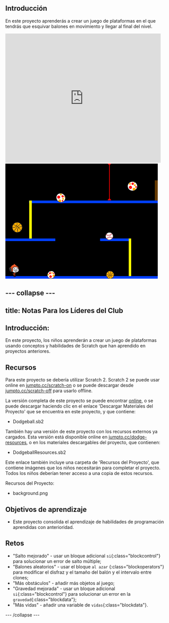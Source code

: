 ## Introducción

En este proyecto aprenderás a crear un juego de plataformas en el que tendrás que esquivar balones en movimiento y llegar al final del nivel.

<div class="scratch-preview">
  <iframe allowtransparency="true" width="485" height="402" src="https://scratch.mit.edu/projects/embed/39740618/?autostart=false" frameborder="0"></iframe>
  <img src="images/dodge-final.png">
</div>


--- collapse ---
---
title: Notas Para los Líderes del Club
---


## Introducción:
En este proyecto, los niños aprenderán a crear un juego de plataformas usando conceptos y habilidades de Scratch que han aprendido en proyectos anteriores.

## Recursos
Para este proyecto se debería utilizar Scratch 2. Scratch 2 se puede usar online en [jumpto.cc/scratch-on](http://jumpto.cc/scratch-on) o se puede descargar desde [jumpto.cc/scratch-off](http://jumpto.cc/scratch-off) para usarlo offline.

La versión completa de este proyecto se puede encontrar <a href="http://scratch.mit.edu/projects/39740618/#editor">online</a>, o se puede descargar haciendo clic en el enlace 'Descargar Materiales del Proyecto' que se encuentra en este proyecto, y que contiene:

+ Dodgeball.sb2

También hay una versión de este proyecto con los recursos externos ya cargados. Esta versión está disponible online en [jumpto.cc/dodge-resources](http://jumpto.cc/dodge-resources), o en los materiales descargables del proyecto, que contienen:

+ DodgeballResources.sb2 

Este enlace también incluye una carpeta de 'Recursos del Proyecto', que contiene imágenes que los niños necesitarán para completar el proyecto. Todos los niños deberían tener acceso a una copia de estos recursos.

Recursos del Proyecto:
+ background.png

## Objetivos de aprendizaje
+ Este proyecto consolida el aprendizaje de habilidades de programación aprendidas con anterioridad.

## Retos
+ "Salto mejorado" - usar un bloque adicional `si`{:class="blockcontrol"} para solucionar un error de salto múltiple;
+ "Balones aleatorios" - usar el bloque `al azar` {:class="blockoperators"} para modificar el disfraz y el tamaño del balón y el intervalo entre clones;
+ "Más obstáculos" - añadir más objetos al juego;
+ "Gravedad mejorada" - usar un bloque adicional `si`{:class="blockcontrol"} para solucionar un error en la `gravedad`{:class="blockdata"};
+ "Más vidas" - añadir una variable de `vidas`{:class="blockdata"}.



--- /collapse ---
